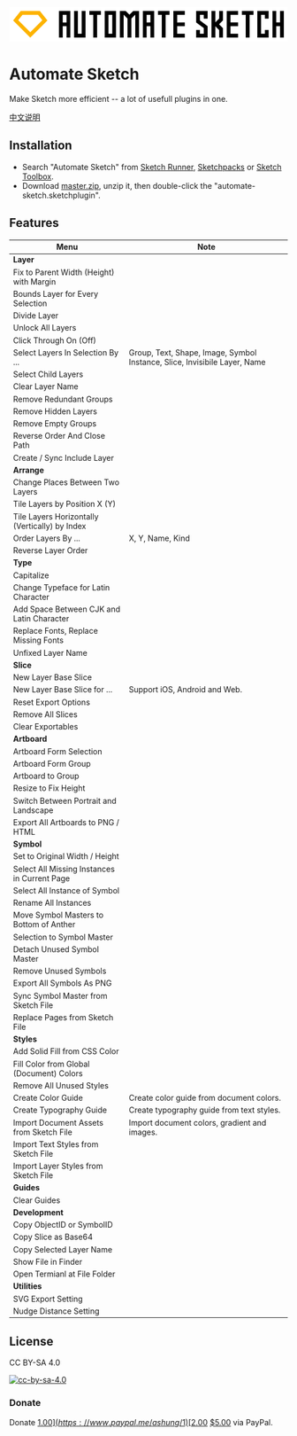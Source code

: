 
![Automate Sketch](automate-sketch.png)

# Automate Sketch

Make Sketch more efficient -- a lot of usefull plugins in one.

[中文说明](readme_zh.md)

## Installation

- Search "Automate Sketch" from [Sketch Runner](http://sketchrunner.com/),  [Sketchpacks](https://sketchpacks.com/) or [Sketch Toolbox](http://sketchtoolbox.com/).
- Download [master.zip](https://github.com/Ashung/Automate-Sketch/archive/master.zip), unzip it, then double-click the "automate-sketch.sketchplugin".

## Features

| Menu                                     | Note                                     |
| ---------------------------------------- | ---------------------------------------- |
| **Layer**                                |                                          |
| Fix to Parent Width (Height) with Margin |                                          |
| Bounds Layer for Every Selection         |                                          |
| Divide Layer                             |                                          |
| Unlock All Layers                        |                                          |
| Click Through On (Off)                   |                                          |
| Select Layers In Selection By ...        | Group, Text, Shape, Image, Symbol Instance, Slice, Invisibile Layer, Name |
| Select Child Layers                      |                                          |
| Clear Layer Name                         |                                          |
| Remove Redundant Groups                  |                                          |
| Remove Hidden Layers                     |                                          |
| Remove Empty Groups                      |                                          |
| Reverse Order And Close Path             |                                          |
| Create / Sync Include Layer              |                                          |
| **Arrange**                              |                                          |
| Change Places Between Two Layers         |                                          |
| Tile Layers by Position X (Y)            |                                          |
| Tile Layers Horizontally (Vertically) by Index |                                          |
| Order Layers By ...                      | X, Y, Name, Kind                         |
| Reverse Layer Order                      |                                          |
| **Type**                                 |                                          |
| Capitalize                               |                                          |
| Change Typeface for Latin Character      |                                          |
| Add Space Between CJK and Latin Character |                                          |
| Replace Fonts,  Replace Missing Fonts    |                                          |
| Unfixed Layer Name                       |                                          |
| **Slice**                                |                                          |
| New Layer Base Slice                     |                                          |
| New Layer Base Slice for ...             | Support iOS, Android and Web.            |
| Reset Export Options                     |                                          |
| Remove All Slices                        |                                          |
| Clear Exportables                        |                                          |
| **Artboard**                             |                                          |
| Artboard Form Selection                  |                                          |
| Artboard Form Group                      |                                          |
| Artboard to Group                        |                                          |
| Resize to Fix Height                     |                                          |
| Switch Between Portrait and Landscape    |                                          |
| Export All Artboards to PNG / HTML       |                                          |
| **Symbol**                               |                                          |
| Set to Original Width / Height           |                                          |
| Select All Missing Instances in Current Page |                                          |
| Select All Instance of Symbol            |                                          |
| Rename All Instances                     |                                          |
| Move Symbol Masters to Bottom of Anther  |                                          |
| Selection to Symbol Master               |                                          |
| Detach Unused Symbol Master              |                                          |
| Remove Unused Symbols                    |                                          |
| Export All Symbols As PNG                |                                          |
| Sync Symbol Master from Sketch File      |                                          |
| Replace Pages from Sketch File           |                                          |
| **Styles**                               |                                          |
| Add Solid Fill from CSS Color            |                                          |
| Fill Color from Global (Document) Colors |                                          |
| Remove All Unused Styles                 |                                          |
| Create Color Guide                       | Create color guide from document colors. |
| Create Typography Guide                  | Create typography guide from text styles. |
| Import Document Assets from Sketch File  | Import document colors, gradient and images. |
| Import Text Styles from Sketch File      |                                          |
| Import Layer Styles from Sketch File     |                                          |
| **Guides**                               |                                          |
| Clear Guides                             |                                          |
| **Development**                          |                                          |
| Copy ObjectID or SymbolID                |                                          |
| Copy Slice as Base64                     |                                          |
| Copy Selected Layer Name                 |                                          |
| Show File in Finder                      |                                          |
| Open Termianl at File Folder             |                                          |
| **Utilities**                            |                                          |
| SVG Export Setting                       |                                          |
| Nudge Distance Setting                   |                                          |

## License

CC BY-SA 4.0

[![cc-by-sa-4.0](https://i.creativecommons.org/l/by-sa/4.0/80x15.png)](http://creativecommons.org/licenses/by-sa/4.0/)

### Donate

Donate [$1.00](https://www.paypal.me/ashung/1)  [$2.00](https://www.paypal.me/ashung/2)  [$5.00](https://www.paypal.me/ashung/5) via PayPal.
